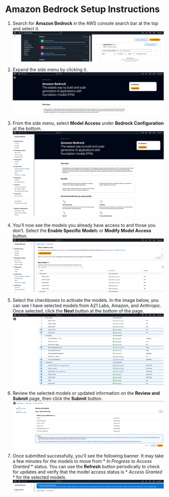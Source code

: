# Amazon Bedrock Setup Instructions

1. Search for **Amazon Bedrock** in the AWS console search bar at the top and select it.
![](assets/bedrock1.jpg)

2. Expand the side menu by clicking it.
![](assets/bedrock2.jpg)

3. From the side menu, select **Model Access** under **Bedrock Configuration** at the bottom.
![](assets/bedrock3.jpg)

4. You’ll now see the models you already have access to and those you don’t. Select the **Enable Specific Model**s or **Modify Model Access** button.
![](assets/bedrock4.jpg)

5. Select the checkboxes to activate the models. In the image below, you can see I have selected models from A21 Labs, Amazon, and Anthropic. Once selected, click the **Next** button at the bottom of the page.
![](assets/bedrock5.jpg)

6. Review the selected models or updated information on the **Review and Submit** page, then click the **Submit** button.
![](assets/bedrock6.jpg)

7. Once submitted successfully, you’ll see the following banner. It may take a few minutes for the models to move from * *In Progress to Access Granted* * status. You can use the **Refresh** button periodically to check for updates and verify that the model access status is * *Access Granted* * for the selected models.
![](assets/bedrock7.jpg)